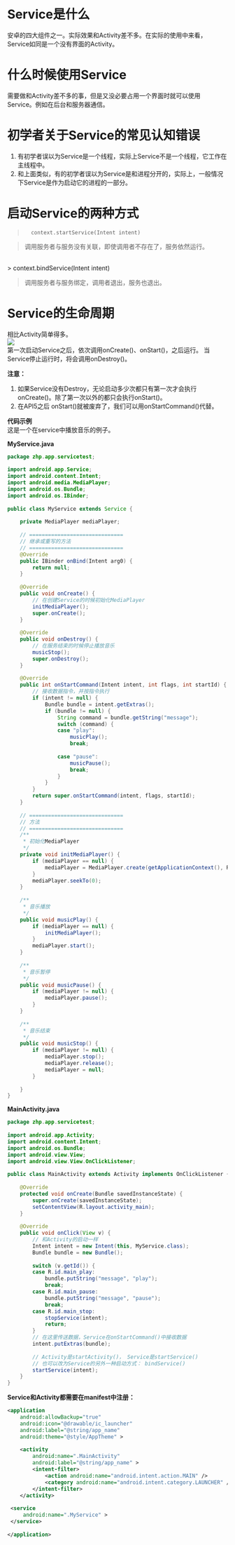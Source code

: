 # Service是什么
安卓的四大组件之一。实际效果和Activity差不多。在实际的使用中来看，Service如同是一个没有界面的Activity。


# 什么时候使用Service
需要做和Activity差不多的事，但是又没必要占用一个界面时就可以使用Service。例如在后台和服务器通信。


# 初学者关于Service的常见认知错误
1. 有初学者误以为Service是一个线程，实际上Service不是一个线程，它工作在主线程中。  
2. 和上面类似，有的初学者误以为Service是和进程分开的，实际上，一般情况下Service是作为启动它的进程的一部分。


# 启动Service的两种方式
> 		context.startService(Intent intent)

> 调用服务者与服务没有关联，即使调用者不存在了，服务依然运行。  

<br>
> 		context.bindService(Intent intent)

> 调用服务者与服务绑定，调用者退出，服务也退出。


# Service的生命周期
相比Activity简单得多。   
![](https://github.com/Sino-Snack/Android/blob/master/Service/images/server%E7%94%9F%E5%91%BD%E5%91%A8%E6%9C%9F.png)  
第一次启动Service之后，依次调用onCreate()、onStart()，之后运行。
当Service停止运行时，将会调用onDestroy()。

**注意：**  
1. 如果Service没有Destroy，无论启动多少次都只有第一次才会执行onCreate()。除了第一次以外的都只会执行onStart()。  
2. 在API5之后 onStart()就被废弃了，我们可以用onStartCommand()代替。


**代码示例**  
这是一个在service中播放音乐的例子。

**MyService.java**  
```java
package zhp.app.servicetest;  
  
import android.app.Service;  
import android.content.Intent;  
import android.media.MediaPlayer;  
import android.os.Bundle;  
import android.os.IBinder;  
  
public class MyService extends Service {  
  
    private MediaPlayer mediaPlayer;  
  
    // ==============================  
    // 继承或重写的方法  
    // ==============================  
    @Override  
    public IBinder onBind(Intent arg0) {  
        return null;  
    }  
  
    @Override  
    public void onCreate() {  
        // 在创建Service的时候初始化MediaPlayer  
        initMediaPlayer();  
        super.onCreate();  
    }  
  
    @Override  
    public void onDestroy() {  
        // 在服务结束的时候停止播放音乐  
        musicStop();  
        super.onDestroy();  
    }  
  
    @Override  
    public int onStartCommand(Intent intent, int flags, int startId) {  
        // 接收数据指令，并按指令执行  
        if (intent != null) {  
            Bundle bundle = intent.getExtras();  
            if (bundle != null) {  
                String command = bundle.getString("message");  
                switch (command) {  
                case "play":  
                    musicPlay();  
                    break;  
  
                case "pause":  
                    musicPause();  
                    break;  
                }  
            }  
        }  
        return super.onStartCommand(intent, flags, startId);  
    }  
  
    // ==============================  
    // 方法  
    // ==============================  
    /** 
     * 初始化MediaPlayer 
     */  
    private void initMediaPlayer() {  
        if (mediaPlayer == null) {  
            mediaPlayer = MediaPlayer.create(getApplicationContext(), R.raw.bgm);  
        }  
        mediaPlayer.seekTo(0);  
    }  
  
    /** 
     * 音乐播放 
     */  
    public void musicPlay() {  
        if (mediaPlayer == null) {  
            initMediaPlayer();  
        }  
        mediaPlayer.start();  
    }  
  
    /** 
     * 音乐暂停 
     */  
    public void musicPause() {  
        if (mediaPlayer != null) {  
            mediaPlayer.pause();  
        }  
    }  
  
    /** 
     * 音乐结束 
     */  
    public void musicStop() {  
        if (mediaPlayer != null) {  
            mediaPlayer.stop();  
            mediaPlayer.release();  
            mediaPlayer = null;  
        }  
  
    }  
}  
```

**MainActivity.java**
```java
package zhp.app.servicetest;  
  
import android.app.Activity;  
import android.content.Intent;  
import android.os.Bundle;  
import android.view.View;  
import android.view.View.OnClickListener;  
  
public class MainActivity extends Activity implements OnClickListener {  
  
    @Override  
    protected void onCreate(Bundle savedInstanceState) {  
        super.onCreate(savedInstanceState);  
        setContentView(R.layout.activity_main);  
    }  
  
    @Override  
    public void onClick(View v) {  
        // 和Activity的启动一样  
        Intent intent = new Intent(this, MyService.class);  
        Bundle bundle = new Bundle();  
  
        switch (v.getId()) {  
        case R.id.main_play:  
            bundle.putString("message", "play");  
            break;  
        case R.id.main_pause:  
            bundle.putString("message", "pause");  
            break;  
        case R.id.main_stop:  
            stopService(intent);  
            return;  
        }  
        // 在这里传送数据，Service在onStartCommand()中接收数据  
        intent.putExtras(bundle);  
  
        // Activity是startActivity()， Service是startService()  
        // 也可以改为Service的另外一种启动方式： bindService()  
        startService(intent);  
    }  
}  
```

**Service和Activity都需要在manifest中注册：**  
```xml
<application  
    android:allowBackup="true"  
    android:icon="@drawable/ic_launcher"  
    android:label="@string/app_name"  
    android:theme="@style/AppTheme" >  
      
    <activity  
        android:name=".MainActivity"  
        android:label="@string/app_name" >  
        <intent-filter>  
            <action android:name="android.intent.action.MAIN" />  
            <category android:name="android.intent.category.LAUNCHER" />  
        </intent-filter>  
    </activity>  
      
 <service    
     android:name=".MyService" >  
 </service>    
      
</application>  
```
